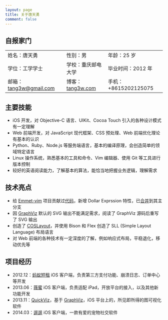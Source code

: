```yaml
---
layout: page
title: 关于唐天勇
comment: false
---
```


<link rel="stylesheet" href="/css/about.css" type="text/css">

## 自报家门

<table class="info plain">
<tbody>
  <tr>
    <td>姓名：唐天勇</td>
    <td>性别：男</td>
    <td>年龄：25 岁</td>
  </tr>
  <tr>
    <td>学位：工学学士</td>
    <td>学校：重庆邮电大学</td>
    <td>毕业时间：2012 年</td>
  </tr>
  <tr>
    <td>邮箱：<a href="mailto:tang3w@gmail.com">tang3w@gmail.com</a></td>
    <td>博客：<a href="http://tang3w.com/">tang3w.com</a></td>
    <td>手机：+8615202125075</td>
  </tr>
</tbody>
</table>

## 主要技能

* iOS 开发，对 Objective-C 语言、UIKit、Cocoa Touch 引入的各种设计模式有一定理解
* Web 前端开发，对 JavaScript 现代框架、CSS 预处理、Web 前端优化理论有基本的认识
* Python、Ruby、Node.js 等服务端语言，基本的编译原理，会创造简单的领域特定语言
* Linux 操作系统，熟悉基本的工具和命令、Vim 编辑器、使用 Git 等工具进行版本控制
* 较好的英语阅读能力，了解基本的算法，能恰当地把握业务逻辑，理解需求

## 技术亮点

* 给 [Emmet-vim](https://github.com/mattn/emmet-vim) 项目贡献过[代码](https://github.com/tang3w/zencoding-vim/commits/master)，新增 Dollar Exprssion 特性，已[合并](https://github.com/mattn/emmet-vim/commit/30d304ff1ffa7b4d2a0439a88b6d5f3b12afa24e)到其主分支
* 因 [GraphViz](http://www.graphviz.org/) 默认的 SVG 输出不能满足需求，阅读了 GraphViz 源码后重写了 SVG 输出
* 创造了 [COSLayout](https://github.com/tang3w/CocoaSugar)，并使用 Bison 和 Flex 创造了 SLL (Simple Layout Language) 布局语言
* 对 Web 前端的各种技术有一定深度的了解，例如响应式布局，平稳退化，移动优先等

## 项目经历

* 2012.12：[蚂蚁短租](https://itunes.apple.com/cn/app/ma-yi-duan-zu-sui-shi-sui/id494520120?mt=8) iOS 客户端，负责第三方支付功能、崩溃日志、订单中心等开发
* 2013.06：[薇蜜](https://itunes.apple.com/cn/app/wei-mi-nu-sheng-gui-mi-bi/id669004156?mt=8) iOS 客户端，负责适配 iPad，开放平台的接入，以及其他新功能开发
* 2013.11：[QuickViz](http://tang3w.com/quickviz.html)，基于 [GraphViz](http://www.graphviz.org/)，iOS 平台上的，所见即所得的图可视化软件
* 2014.03：[遛遛](https://itunes.apple.com/cn/app/liu-liu-chong-wu-she-jiao/id659237066?mt=8) iOS 客户端，一款有爱的宠物社交软件

